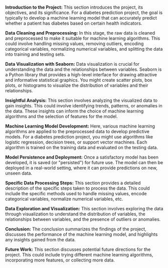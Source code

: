 **Introduction to the Project:**
This section introduces the project, its objectives, and its significance. For a diabetes prediction project, the goal is typically to develop a machine learning model that can accurately predict whether a patient has diabetes based on certain health indicators.

**Data Cleaning and Preprocessing:**
In this stage, the raw data is cleaned and preprocessed to make it suitable for machine learning algorithms. This could involve handling missing values, removing outliers, encoding categorical variables, normalizing numerical variables, and splitting the data into training and testing sets.

**Data Visualization with Seaborn:**
Data visualization is crucial for understanding the data and the relationships between variables. Seaborn is a Python library that provides a high-level interface for drawing attractive and informative statistical graphics. You might create scatter plots, box plots, or histograms to visualize the distribution of variables and their relationships.

**Insightful Analysis:**
This section involves analyzing the visualized data to gain insights. This could involve identifying trends, patterns, or anomalies in the data. These insights can inform the choice of machine learning algorithms and the selection of features for the model.

**Machine Learning Model Development:**
Here, various machine learning algorithms are applied to the preprocessed data to develop predictive models. For a diabetes prediction project, you might use algorithms like logistic regression, decision trees, or support vector machines. Each algorithm is trained on the training data and evaluated on the testing data.

**Model Persistence and Deployment:**
Once a satisfactory model has been developed, it is saved (or "persisted") for future use. The model can then be deployed in a real-world setting, where it can provide predictions on new, unseen data.

**Specific Data Processing Steps:**
This section provides a detailed description of the specific steps taken to process the data. This could include the specific methods used to handle missing values, encode categorical variables, normalize numerical variables, etc.

**Data Exploration and Visualization:**
This section involves exploring the data through visualization to understand the distribution of variables, the relationships between variables, and the presence of outliers or anomalies.

**Conclusion:**
The conclusion summarizes the findings of the project, discusses the performance of the machine learning model, and highlights any insights gained from the data.

**Future Work:**
This section discusses potential future directions for the project. This could include trying different machine learning algorithms, incorporating more features, or collecting more data.


